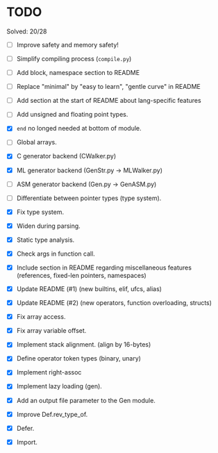 # TODO

Solved: 20/28

- [ ] Improve safety and memory safety!
- [ ] Simplify compiling process (`compile.py`)
- [ ] Add block, namespace section to README
- [ ] Replace "minimal" by "easy to learn", "gentle curve" in README
- [ ] Add section at the start of README about lang-specific features
- [ ] Add unsigned and floating point types.
- [X] `end` no longed needed at bottom of module.

- [ ] Global arrays.
- [X] C generator backend (CWalker.py)
- [X] ML generator backend (GenStr.py -> MLWalker.py)
- [ ] ASM generator backend (Gen.py -> GenASM.py)
- [ ] Differentiate between pointer types (type system).
- [X] Fix type system.
- [X] Widen during parsing.
- [X] Static type analysis.
- [X] Check args in function call.
- [X] Include section in README regarding miscellaneous features (references, fixed-len pointers, namespaces)
- [X] Update README (#1) (new builtins, elif, ufcs, alias)
- [X] Update README (#2) (new operators, function overloading, structs)
- [X] Fix array access.
- [X] Fix array variable offset.
- [X] Implement stack alignment. (align by 16-bytes)
- [X] Define operator token types (binary, unary)
- [X] Implement right-assoc
- [X] Implement lazy loading (gen).
- [X] Add an output file parameter to the Gen module.
- [X] Improve Def.rev_type_of.
- [X] Defer.
- [X] Import.
